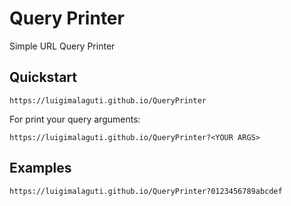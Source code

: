 # Query Printer

Simple URL Query Printer

## Quickstart

```
https://luigimalaguti.github.io/QueryPrinter
```

For print your query arguments:

```
https://luigimalaguti.github.io/QueryPrinter?<YOUR ARGS>
```

## Examples

```
https://luigimalaguti.github.io/QueryPrinter?0123456789abcdef
```
